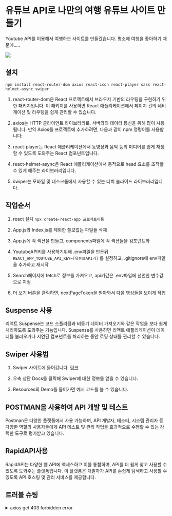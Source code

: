 # 유튜브 API로 나만의 여행 유튜브 사이트 만들기
Youtube API를 이용해서 여행하는 사이트를 만들겠습니다.
평소에 여행을 좋아하기 때문에.....

<img src="https://rlanrid.github.io/youtube-project2023/src/assets/img/cover.JPG">


## 설치
`npm install react-router-dom axios react-icon react-player sass react-helmet-async swiper`

1. react-router-dom은 React 프로젝트에서 브라우저 기반의 라우팅을 구현하기 위한 패키지입니다. 이 패키지를 사용하면 React 애플리케이션에서 페이지 간의 네비게이션 및 라우팅을 쉽게 관리할 수 있습니다.

2. axios는 HTTP 클라이언트 라이브러리로, 서버와의 데이터 통신을 위해 많이 사용됩니다. 만약 Axios를 프로젝트에 추가하려면, 다음과 같이 npm 명령어를 사용합니다:

3. react-player는 React 애플리케이션에서 동영상과 음악 등의 미디어를 쉽게 재생할 수 있도록 도와주는 React 컴포넌트입니다. 

4. react-helmet-async은 React 애플리케이션에서 동적으로 head 요소를 조작할 수 있게 해주는 라이브러리입니다. 

5. swiper는 모바일 및 데스크톱에서 사용할 수 있는 터치 슬라이드 라이브러리입니다. 


## 작업순서
1. react 설치 `npx create-react-app 프로젝트이름`

2. App.js와 Index.js를 제외한 쓸모없는 파일들 삭제

3. App.js에 각 섹션을 만들고, components파일에 각 섹션들을 컴포넌트화

4. YoutubeAPI키를 사용하기위해 .env파일을 만든뒤 `REACT_APP_YOUTUBE_API_KEY=[유튜브API키]` 를 설정하고, .gitignore에 env파일을 추가하고 재시작

5. Search페이지에 fetch로 정보를 가져오고, api키값은 .env파일에 선언한 변수값으로 지정

6. 더 보기 버튼을 클릭하면, nextPageToken을 받아와서 다음 영상들을 보이게 작업




## Suspense 사용
리액트 Suspense는 코드 스플리팅과 비동기 데이터 가져오기와 같은 작업을 보다 쉽게 처리하도록 도와주는 기능입니다. Suspense를 사용하면 리액트 애플리케이션이 데이터를 불러오거나 지연된 컴포넌트를 처리하는 동안 로딩 상태를 관리할 수 있습니다.


## Swiper 사용법
1. Swiper 사이트에 들어갑니다. [링크](https://swiperjs.com/)

2. 우측 상단 Docs를 클릭해 Swiper에 대한 정보를 얻을 수 있습니다.

3. Resources의 Demo를 들어가면 예시 코드를 볼 수 있습니다.

## POSTMAN을 사용하여 API 개발 및 테스트

Postman은 다양한 플랫폼에서 사용 가능하며, API 개발자, 테스터, 시스템 관리자 등 다양한 역할의 사용자들에게 API 테스트 및 관리 작업을 효과적으로 수행할 수 있는 강력한 도구로 평가받고 있습니다.

## RapidAPI사용

RapidAPI는 다양한 웹 API에 액세스하고 이를 통합하며, API를 더 쉽게 찾고 사용할 수 있도록 도와주는 플랫폼입니다. 이 플랫폼은 개발자가 API를 손쉽게 탐색하고 사용할 수 있도록 API 호스팅 및 관리 서비스를 제공합니다.


## 트러블 슈팅
<details>
<summary>axios get 403 forbidden error</summary>
해결방법:   
1. 새로고침
2. 주소 더블 체크
3. 브라우저의 쿠키와 캐쉬 지우기
</details>

